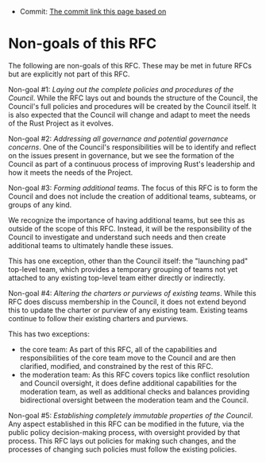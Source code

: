 - Commit: [The commit link this page based on](https://github.com/rust-lang/rfcs/blob/075f4b30f5c33315163c8e6a75e3210af6229ded/text/3392-leadership-council/non-goals.md)

# Non-goals of this RFC

The following are non-goals of this RFC. These may be met in future RFCs but are explicitly not part of this RFC.

Non-goal #1: *Laying out the complete policies and procedures of the Council*. While the RFC lays out and bounds the structure of the Council, the Council's full policies and procedures will be created by the Council itself. It is also expected that the Council will change and adapt to meet the needs of the Rust Project as it evolves.

Non-goal #2: *Addressing all governance and potential governance concerns*. One of the Council's responsibilities will be to identify and reflect on the issues present in governance, but we see the formation of the Council as part of a continuous process of improving Rust's leadership and how it meets the needs of the Project.

Non-goal #3: *Forming additional teams*. The focus of this RFC is to form the Council and does not include the creation of additional teams, subteams, or groups of any kind.

We recognize the importance of having additional teams, but see this as outside of the scope of this RFC. Instead, it will be the responsibility of the Council to investigate and understand such needs and then create additional teams to ultimately handle these issues.

This has one exception, other than the Council itself: the "launching pad" top-level team, which provides a temporary grouping of teams not yet attached to any existing top-level team either directly or indirectly.

Non-goal #4: *Altering the charters or purviews of existing teams*. While this RFC does discuss membership in the Council, it does not extend beyond this to update the charter or purview of any existing team. Existing teams continue to follow their existing charters and purviews.

This has two exceptions:

- the core team: As part of this RFC, all of the capabilities and responsibilities of the core team move to the Council and are then clarified, modified, and constrained by the rest of this RFC.
- the moderation team: As this RFC covers topics like conflict resolution and Council oversight, it does define additional capabilities for the moderation team, as well as additional checks and balances providing bidirectional oversight between the moderation team and the Council.

Non-goal #5: *Establishing completely immutable properties of the Council*. Any aspect established in this RFC can be modified in the future, via the public policy decision-making process, with oversight provided by that process. This RFC lays out policies for making such changes, and the processes of changing such policies must follow the existing policies.

